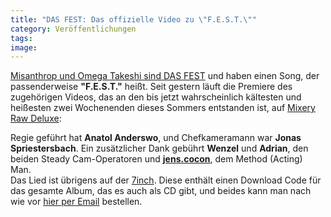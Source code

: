 ```yaml
---
title: "DAS FEST: Das offizielle Video zu \"F.E.S.T.\""
category: Veröffentlichungen
tags: 
image: 
---
```


[Misanthrop und Omega Takeshi sind DAS FEST](http://www.misantropolis.de/2010/07/misanthrop-und-omega-takeshi-sind-das-fest/) und haben einen Song, der passenderweise **"F.E.S.T."** heißt. Seit gestern läuft die Premiere des zugehörigen Videos, das an den bis jetzt wahrscheinlich kältesten und heißesten zwei Wochenenden dieses Sommers entstanden ist, auf [Mixery Raw Deluxe](http://mixeryrawdeluxe.tv/):  

Regie geführt hat **Anatol Anderswo**, und Chefkameramann war **Jonas Spriestersbach**. Ein zusätzlicher Dank gebührt **Wenzel** und **Adrian**, den beiden Steady Cam-Operatoren und **[jens.cocon](http://unteranderem.tumblr.com/)**, dem Method (Acting) Man.  
Das Lied ist übrigens auf der [7inch](http://www.misantropolis.de/2010/07/misanthrop-und-omega-takeshi-sind-das-fest/). Diese enthält einen Download Code für das gesamte Album, das es auch als CD gibt, und beides kann man nach wie vor [hier per Email](mailto:dasfest@misantropolis.de) bestellen.